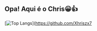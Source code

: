 ## Opa! Aqui é o Chris😀👍

[![Top Langs](https://github-readme-stats.vercel.app/api/top-langs/?username=anuraghazra&layout=compact)](https://github.com/Xhriszx7

